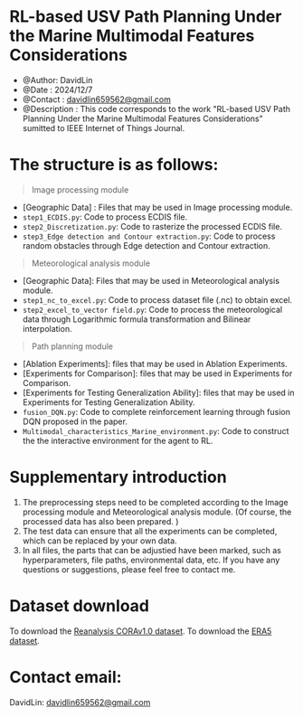 # RL-based USV Path Planning Under the Marine Multimodal Features Considerations
* @Author: DavidLin
* @Date  : 2024/12/7
* @Contact : davidlin659562@gmail.com
* @Description : This code corresponds to the work "RL-based USV Path Planning Under the Marine Multimodal Features Considerations"
sumitted to IEEE Internet of Things Journal.


# The structure is as follows:
> Image processing module
* [Geographic Data] : Files that may be used in Image processing module.
* `step1_ECDIS.py`: Code to process ECDIS file.
* `step2_Discretization.py`: Code to rasterize the processed ECDIS file.
* `step3_Edge detection and Contour extraction.py`: Code to process random obstacles through Edge detection and Contour extraction.
> Meteorological analysis module
* [Geographic Data]: Files that may be used in Meteorological analysis module.
* `step1_nc_to_excel.py`: Code to process dataset file (.nc) to obtain excel.
* `step2_excel_to_vector field.py`: Code to process the meteorological data through Logarithmic formula transformation and Bilinear interpolation.
> Path planning module
* [Ablation Experiments]: files that may be used in Ablation Experiments.
* [Experiments for Comparison]: files that may be used in Experiments for Comparison.
* [Experiments for Testing Generalization Ability]: files that may be used in Experiments for Testing Generalization Ability.
* `fusion_DQN.py`: Code to complete reinforcement learning through fusion DQN proposed in the paper.
* `Multimodal_characteristics_Marine_environment.py`: Code to construct the the interactive environment for the agent to RL.


# Supplementary introduction
1. The preprocessing steps need to be completed according to the Image processing module and Meteorological analysis module.
(Of course, the processed data has also been prepared. )
2. The test data can ensure that all the experiments can be completed, which can be replaced by your own data.
3. In all files, the parts that can be adjustied have been marked, such as hyperparameters, file paths, environmental data, etc.
If you have any questions or suggestions, please feel free to contact me.

# Dataset download
To download the [Reanalysis CORAv1.0 dataset](https://mds.nmdis.org.cn/pages/dataViewDetail.html?dataSetId=83).
To download the [ERA5 dataset](https://cds.climate.copernicus.eu/cdsapp#!/dataset/reanalysis-era5-single-levels-monthly-means?tab=overview).


# Contact email:
DavidLin: davidlin659562@gmail.com